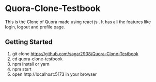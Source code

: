 # Quora-Clone-Testbook

This is the Clone of Quora made using react js
. It has all the features like login, logout and profile page.

## Getting Started
1) git clone https://github.com/sagar2938/Quora-Clone-Testbook
2) cd quora-clone-testbook
3) npm install or yarn
4) npm start
5) open http://localhost:5173 in your browser

    